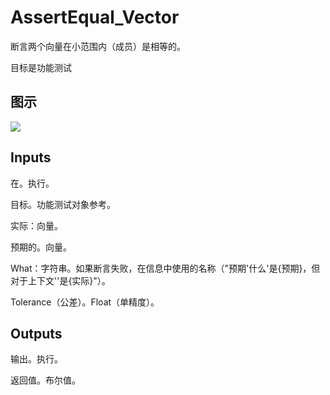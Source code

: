 # AssertEqual_Vector

断言两个向量在小范围内（成员）是相等的。

目标是功能测试

## 图示

![]($-20221218-17592595.png)

## Inputs

在。执行。

目标。功能测试对象参考。

实际：向量。

预期的。向量。

What：字符串。如果断言失败，在信息中使用的名称（"预期'什么'是{预期}，但对于上下文''是{实际}"）。

Tolerance（公差）。Float（单精度）。 

## Outputs

输出。执行。

返回值。布尔值。
